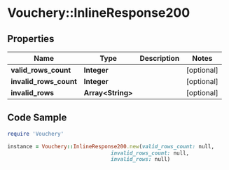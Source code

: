 # Vouchery::InlineResponse200

## Properties

Name | Type | Description | Notes
------------ | ------------- | ------------- | -------------
**valid_rows_count** | **Integer** |  | [optional] 
**invalid_rows_count** | **Integer** |  | [optional] 
**invalid_rows** | **Array&lt;String&gt;** |  | [optional] 

## Code Sample

```ruby
require 'Vouchery'

instance = Vouchery::InlineResponse200.new(valid_rows_count: null,
                                 invalid_rows_count: null,
                                 invalid_rows: null)
```



